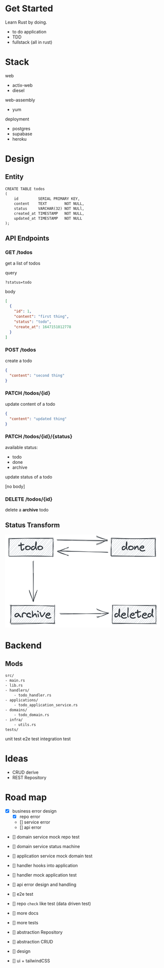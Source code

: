# Get Started

Learn Rust by doing.

- to do application
- TDD
- fullstack (all in rust)

# Stack

web

- actix-web
- diesel

web-assembly

- yum

deployment

- postgres
- supabase
- heroku

# Design

## Entity

```postgresql
CREATE TABLE todos
(
    id         SERIAL PRIMARY KEY,
    content    TEXT        NOT NULL,
    status     VARCHAR(32) NOT NULl,
    created_at TIMESTAMP   NOT NULL,
    updated_at TIMESTAMP   NOT NULL
);
```

## API Endpoints

### GET /todos

get a list of todos

query

```
?status=todo
```

body

```json
[
  {
    "id": 1,
    "content": "first thing",
    "status": "todo",
    "create_at": 1647151812778
  }
]
```

### POST /todos

create a todo

```json
{
  "content": "second thing"
}
```

### PATCH /todos/{id}

update content of a todo

```json
{
  "content": "updated thing"
}
```

### PATCH /todos/{id}/{status}

available status:

- todo
- done
- archive

update status of a todo

[no body]

### DELETE /todos/{id}

delete a **archive** todo

## Status Transform

![img.png](doc/status_transform.png)

# Backend

## Mods

```text
src/
- main.rs
- lib.rs
- handlers/
    - todo_handler.rs
- applications/
    - todo_application_service.rs
- domains/
    - todo_domain.rs
- infra/
    - utils.rs
tests/
```

unit test
e2e test
integration test

# Ideas

* CRUD derive
* REST Repository

# Road map
* [x] business error design
  * [x] repo error
  * [] service error
  * [] api error
* [] domain service mock repo test
* [] domain service status machine
* [] application service mock domain test
* [] handler hooks into application
* [] handler mock application test
* [] api error design and handling
* [] e2e test
* [] repo `check` like test (data driven test)
* [] more docs
* [] more tests
* [] abstraction Repository
* [] abstraction CRUD 

* [] design
* [] ui + tailwindCSS
